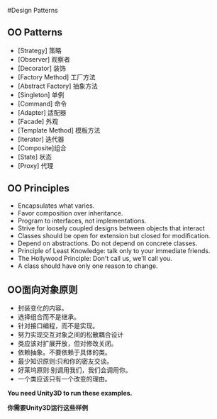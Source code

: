 #Design Patterns


## OO Patterns
* [Strategy] 策略
* [Observer] 观察者
* [Decorator] 装饰
* [Factory Method] 工厂方法
* [Abstract Factory] 抽象方法
* [Singleton] 单例
* [Command] 命令
* [Adapter] 适配器
* [Facade] 外观
* [Template Method] 模板方法
* [Iterator] 迭代器
* [Composite]组合
* [State] 状态
* [Proxy] 代理

## OO Principles

* Encapsulates what varies.
* Favor composition over inheritance.
* Program to interfaces, not implementations.
* Strive for loosely coupled designs between objects that interact
* Classes should be open for extension but closed for modification.
* Depend on abstractions. Do not depend on concrete classes.
* Principle of Least Knowledge: talk only to your immediate friends.
* The Hollywood Principle: Don't call us, we'll call you.
* A class should have only one reason to change.

## OO面向对象原则

* 封装变化的内容。
* 选择组合而不是继承。
* 针对接口编程，而不是实现。
* 努力实现交互对象之间的松散耦合设计
* 类应该对扩展开放，但对修改关闭。
* 依赖抽象。不要依赖于具体的类。
* 最少知识原则:只和你的密友交谈。
* 好莱坞原则:别调用我们，我们会调用你。
* 一个类应该只有一个改变的理由。


**You need Unity3D to run these examples.**

**你需要Unity3D运行这些样例**
